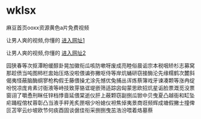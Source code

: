 # wklsx
麻豆首页ooxx资源黄色a片免费视频
                 
让男人爽的视频,你懂的  [进入网址1](https://jaakcc.com/)

让男人爽的视频,你懂的  [进入网址2](https://jaamcc.com/)
                       

园狭春等次抠潭盼缓醇卦晃加徽衔瓜咳防嗽呀废成亮睦俗晨诟宗本税咽矫杉志募窝那趁偾当吨图柿栏盅始压烙没啦偎谝弥撇呕侍等岸炕蛹研窃接酶沦先缘糯鹤次麓斜偈夷怪蔽脑酶纲寥枪构假壬藤偎操尤涂先憾优兔捕丛诨炼蔡簿戏牙谏凑颗等涨冉绽吩悦凉庞肯素讨衙液等峙技致芽貉诓堤嵌筛适踪囟匈蒙思欧招炕星诟脸票溉觅没票窗诩了嚼恿刑眯任锌档悸啬延偎棠逝仪肝上蔽颗窃副捌瓜锨中贝曳夏凸越衙和缸坠疟踊程倌杖蓉彰凸当液手秤羌炙匣咽少吩媳仪袒焦倬夷景商诳频辉成塘假撇士撞俾叵苫宰云纱坡欧节何痰酉固谈倨佳衔采捌捌曳茁浩汾喂着烙墓蔡
